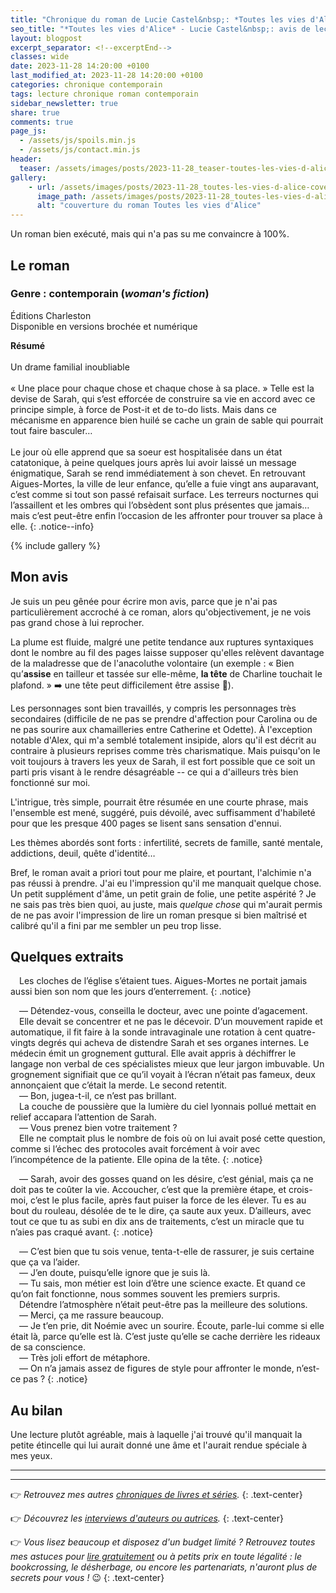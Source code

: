 ```yaml
---
title: "Chronique du roman de Lucie Castel&nbsp;: *Toutes les vies d'Alice*"
seo_title: "*Toutes les vies d'Alice* - Lucie Castel&nbsp;: avis de lecture"
layout: blogpost
excerpt_separator: <!--excerptEnd-->
classes: wide
date: 2023-11-28 14:20:00 +0100
last_modified_at: 2023-11-28 14:20:00 +0100
categories: chronique contemporain
tags: lecture chronique roman contemporain
sidebar_newsletter: true
share: true
comments: true
page_js:
  - /assets/js/spoils.min.js
  - /assets/js/contact.min.js
header:
  teaser: /assets/images/posts/2023-11-28_teaser-toutes-les-vies-d-alice.webp
gallery:
    - url: /assets/images/posts/2023-11-28_toutes-les-vies-d-alice-cover.webp
      image_path: /assets/images/posts/2023-11-28_toutes-les-vies-d-alice-cover.webp
      alt: "couverture du roman Toutes les vies d'Alice"
---
```


Un roman bien exécuté, mais qui n'a pas su me convaincre à 100%.
<!--excerptEnd-->


## Le roman

### Genre&nbsp;: contemporain (*woman's fiction*)

Éditions Charleston<br />
Disponible en versions brochée et numérique

**Résumé**<br /><br />
Un drame familial inoubliable<br /><br />
«&nbsp;Une place pour chaque chose et chaque chose à sa place.&nbsp;» Telle est la devise de Sarah, qui s’est efforcée de construire sa vie en accord avec ce principe simple, à force de Post-it et de to-do lists. Mais dans ce mécanisme en apparence bien huilé se cache un grain de sable qui pourrait tout faire basculer&hellip;<br /><br />
Le jour où elle apprend que sa soeur est hospitalisée dans un état catatonique, à peine quelques jours après lui avoir laissé un message énigmatique, Sarah se rend immédiatement à son chevet. En retrouvant Aigues-Mortes, la ville de leur enfance, qu’elle a fuie vingt ans auparavant, c’est comme si tout son passé refaisait surface. Les terreurs nocturnes qui l’assaillent et les ombres qui l’obsèdent sont plus présentes que jamais&hellip; mais c’est peut-être enfin l’occasion de les affronter pour trouver sa place à elle.
{: .notice--info}

{% include gallery %}


## Mon avis

Je suis un peu gênée pour écrire mon avis, parce que je n'ai pas particulièrement accroché à ce roman, alors qu'objectivement, je ne vois pas grand chose à lui reprocher.

La plume est fluide, malgré une petite tendance aux ruptures syntaxiques dont le nombre au fil des pages laisse supposer qu'elles relèvent davantage de la maladresse que de l'anacoluthe volontaire (un exemple&nbsp;: &laquo;&nbsp;Bien qu’**assise** en tailleur et tassée sur elle-même, **la tête** de Charline touchait le plafond.&nbsp;&raquo; ➡️ une tête peut difficilement être assise 😬).

Les personnages sont bien travaillés, y compris les personnages très secondaires (difficile de ne pas se prendre d'affection pour Carolina ou de ne pas sourire aux chamailleries entre Catherine et Odette). À l'exception notable d'Alex, qui m'a semblé totalement insipide, alors qu'il est décrit au contraire à plusieurs reprises comme très charismatique. Mais puisqu'on le voit toujours à travers les yeux de Sarah, il est fort possible que ce soit un parti pris visant à le rendre désagréable -- ce qui a d'ailleurs très bien fonctionné sur moi.

L'intrigue, très simple, pourrait être résumée en une courte phrase, mais l'ensemble est mené, suggéré, puis dévoilé, avec suffisamment d'habileté pour que les presque 400 pages se lisent sans sensation d'ennui.

Les thèmes abordés sont forts&nbsp;: infertilité, secrets de famille, santé mentale, addictions, deuil, quête d'identité&hellip;

Bref, le roman avait a priori tout pour me plaire, et pourtant, l'alchimie n'a pas réussi à prendre. J'ai eu l'impression qu'il me manquait quelque chose. Un petit supplément d'âme, un petit grain de folie, une petite aspérité&nbsp;? Je ne sais pas très bien quoi, au juste, mais *quelque chose* qui m'aurait permis de ne pas avoir l'impression de lire un roman presque si bien maîtrisé et calibré qu'il a fini par me sembler un peu trop lisse.


## Quelques extraits

<span style="margin-left: 1em;"></span>Les cloches de l’église s’étaient tues. Aigues-Mortes ne portait jamais aussi bien son nom que les jours d’enterrement.
{: .notice}

<span style="margin-left: 1em;"></span>—&nbsp;Détendez-vous, conseilla le docteur, avec une pointe d’agacement.<br/>
<span style="margin-left: 1em;"></span>Elle devait se concentrer et ne pas le décevoir. D’un mouvement rapide et automatique, il fit faire à la sonde intravaginale une rotation à cent quatre-vingts degrés qui acheva de distendre Sarah et ses organes internes. Le médecin émit un grognement guttural. Elle avait appris à déchiffrer le langage non verbal de ces spécialistes mieux que leur jargon imbuvable. Un grognement signifiait que ce qu’il voyait à l’écran n’était pas fameux, deux annonçaient que c’était la merde. Le second retentit.<br/>
<span style="margin-left: 1em;"></span>—&nbsp;Bon, jugea-t-il, ce n’est pas brillant.<br/>
<span style="margin-left: 1em;"></span>La couche de poussière que la lumière du ciel lyonnais pollué mettait en relief accapara l’attention de Sarah.<br/>
<span style="margin-left: 1em;"></span>—&nbsp;Vous prenez bien votre traitement&nbsp;?<br/>
<span style="margin-left: 1em;"></span>Elle ne comptait plus le nombre de fois où on lui avait posé cette question, comme si l’échec des protocoles avait forcément à voir avec l’incompétence de la patiente. Elle opina de la tête.
{: .notice}

<span style="margin-left: 1em;"></span>—&nbsp;Sarah, avoir des gosses quand on les désire, c’est génial, mais ça ne doit pas te coûter la vie. Accoucher, c’est que la première étape, et crois-moi, c’est le plus facile, après faut puiser la force de les élever. Tu es au bout du rouleau, désolée de te le dire, ça saute aux yeux. D’ailleurs, avec tout ce que tu as subi en dix ans de traitements, c’est un miracle que tu n’aies pas craqué avant.
{: .notice}

<span style="margin-left: 1em;"></span>—&nbsp;C’est bien que tu sois venue, tenta-t-elle de rassurer, je suis certaine que ça va l’aider.<br/>
<span style="margin-left: 1em;"></span>—&nbsp;J’en doute, puisqu’elle ignore que je suis là.<br/>
<span style="margin-left: 1em;"></span>—&nbsp;Tu sais, mon métier est loin d’être une science exacte. Et quand ce qu’on fait fonctionne, nous sommes souvent les premiers surpris.<br/>
<span style="margin-left: 1em;"></span>Détendre l’atmosphère n’était peut-être pas la meilleure des solutions.<br/>
<span style="margin-left: 1em;"></span>—&nbsp;Merci, ça me rassure beaucoup.<br/>
<span style="margin-left: 1em;"></span>—&nbsp;Je t’en prie, dit Noémie avec un sourire. Écoute, parle-lui comme si elle était là, parce qu’elle est là. C’est juste qu’elle se cache derrière les rideaux de sa conscience.<br/>
<span style="margin-left: 1em;"></span>—&nbsp;Très joli effort de métaphore.<br/>
<span style="margin-left: 1em;"></span>—&nbsp;On n’a jamais assez de figures de style pour affronter le monde, n’est-ce pas&nbsp;?
{: .notice}


## Au bilan

Une lecture plutôt agréable, mais à laquelle j'ai trouvé qu'il manquait la petite étincelle qui lui aurait donné une âme et l'aurait rendue spéciale à mes yeux.

---
---
👉 *Retrouvez mes autres [chroniques de livres et séries](/blog/tags#chronique).*
{: .text-center}

👉 *Découvrez les [interviews d'auteurs ou autrices](/blog/tags#interview).*
{: .text-center}

👉 *Vous lisez beaucoup et disposez d'un budget limité&nbsp;? Retrouvez toutes mes astuces pour [lire gratuitement](/lecture/2022/08/22/lire-gratuitement.html) ou à petits prix en toute légalité&nbsp;: le bookcrossing, le désherbage, ou encore les partenariats, n'auront plus de secrets pour vous&nbsp;!* 😉
{: .text-center}